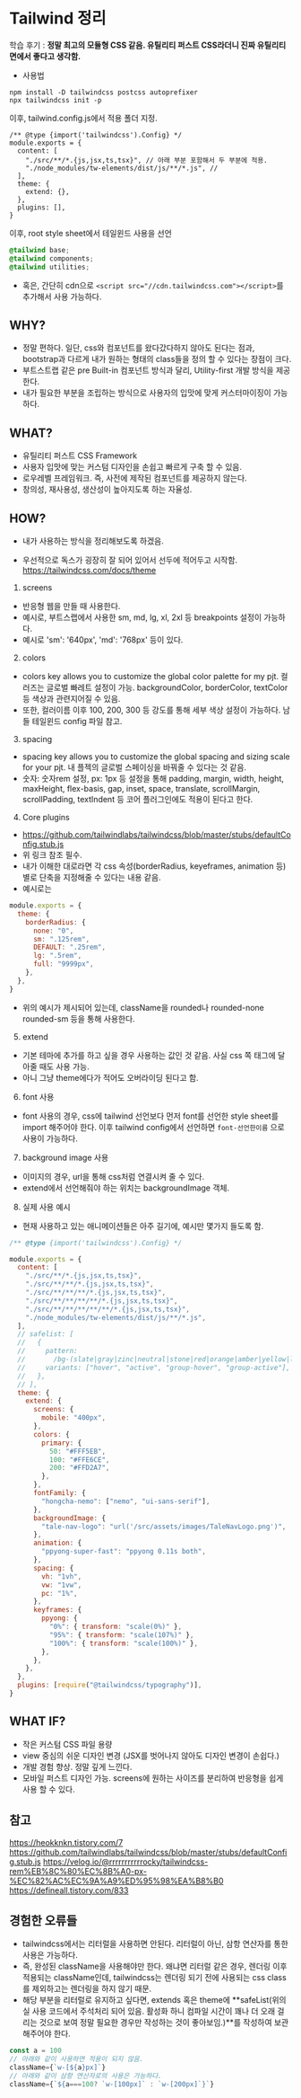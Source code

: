 # Tailwind 정리

학습 후기 : **정말 최고의 모듈형 CSS 같음. 유틸리티 퍼스트 CSS라더니 진짜 유틸리티 면에서 좋다고 생각함.**

- 사용법

```
npm install -D tailwindcss postcss autoprefixer
npx tailwindcss init -p
```

이후, tailwind.config.js에서 적용 폴더 지정.

```
/** @type {import('tailwindcss').Config} */
module.exports = {
  content: [
    "./src/**/*.{js,jsx,ts,tsx}", // 아래 부분 포함해서 두 부분에 적용.
    "./node_modules/tw-elements/dist/js/**/*.js", //
  ],
  theme: {
    extend: {},
  },
  plugins: [],
}
```

이후, root style sheet에서 테일윈드 사용을 선언

```css
@tailwind base;
@tailwind components;
@tailwind utilities;
```

- 혹은, 간단히 cdn으로 `<script src="//cdn.tailwindcss.com"></script>`를 추가해서 사용 가능하다.

## WHY?

- 정말 편하다. 일단, css와 컴포넌트를 왔다갔다하지 않아도 된다는 점과, bootstrap과 다르게 내가 원하는 형태의 class들을 정의 할 수 있다는 장점이 크다.
- 부트스트랩 같은 pre Built-in 컴포넌트 방식과 달리, Utility-first 개발 방식을 제공한다.
- 내가 필요한 부분을 조립하는 방식으로 사용자의 입맛에 맞게 커스터마이징이 가능하다.

## WHAT?

- 유틸리티 퍼스트 CSS Framework
- 사용자 입맛에 맞는 커스텀 디자인을 손쉽고 빠르게 구축 할 수 있음.
- 로우레벨 프레임워크. 즉, 사전에 제작된 컴포넌트를 제공하지 않는다.
- 창의성, 재사용성, 생산성이 높아지도록 하는 자율성.

## HOW?

- 내가 사용하는 방식을 정리해보도록 하겠음.

- 우선적으로 독스가 굉장히 잘 되어 있어서 선두에 적어두고 시작함.
  https://tailwindcss.com/docs/theme

1. screens

- 반응형 웹을 만들 때 사용한다.
- 예시로, 부트스랩에서 사용한 sm, md, lg, xl, 2xl 등 breakpoints 설정이 가능하다.
- 예시로 'sm': '640px', 'md': '768px' 등이 있다.

2. colors

- colors key allows you to customize the global color palette for my pjt. 컬러즈는 글로벌 빠레트 설정이 가능. backgroundColor, borderColor, textColor 등 색상과 관련지어질 수 있음.
- 또한, 컬러이름 이후 100, 200, 300 등 강도를 통해 세부 색상 설정이 가능하다. 남들 테일윈드 config 파일 참고.

3. spacing

- spacing key allows you to customize the global spacing and sizing scale for your pjt. 내 플젝의 글로벌 스페이싱을 바꿔줄 수 있다는 것 같음.
- 숫자: 숫자rem 설정, px: 1px 등 설정을 통해 padding, margin, width, height, maxHeight, flex-basis, gap, inset, space, translate, scrollMargin, scrollPadding, textIndent 등 코어 플러그인에도 적용이 된다고 한다.

4. Core plugins

- https://github.com/tailwindlabs/tailwindcss/blob/master/stubs/defaultConfig.stub.js
- 위 링크 참조 필수.
- 내가 이해한 대로라면 각 css 속성(borderRadius, keyeframes, animation 등) 별로 단축을 지정해줄 수 있다는 내용 같음.
- 예시로는

```js
module.exports = {
  theme: {
    borderRadius: {
      none: "0",
      sm: ".125rem",
      DEFAULT: ".25rem",
      lg: ".5rem",
      full: "9999px",
    },
  },
}
```

- 위의 예시가 제시되어 있는데, className을 rounded나 rounded-none rounded-sm 등을 통해 사용한다.

5. extend

- 기본 테마에 추가를 하고 싶을 경우 사용하는 값인 것 같음. 사실 css 쪽 태그에 달아줄 때도 사용 가능.
- 아니 그냥 theme에다가 적어도 오버라이딩 된다고 함.

6. font 사용

- font 사용의 경우, css에 tailwind 선언보다 먼저 font를 선언한 style sheet를 import 해주어야 한다. 이후 tailwind config에서 선언하면 `font-선언한이름` 으로 사용이 가능하다.

7. background image 사용

- 이미지의 경우, url을 통해 css처럼 연결시켜 줄 수 있다.
- extend에서 선언해줘야 하는 위치는 backgroundImage 객체.

8. 실제 사용 예시

- 현재 사용하고 있는 애니메이션들은 아주 길기에, 예시만 몇가지 들도록 함.

```js
/** @type {import('tailwindcss').Config} */

module.exports = {
  content: [
    "./src/**/*.{js,jsx,ts,tsx}",
    "./src/**/**/*.{js,jsx,ts,tsx}",
    "./src/**/**/**/*.{js,jsx,ts,tsx}",
    "./src/**/**/**/**/*.{js,jsx,ts,tsx}",
    "./src/**/**/**/**/**/*.{js,jsx,ts,tsx}",
    "./node_modules/tw-elements/dist/js/**/*.js",
  ],
  // safelist: [
  //   {
  //     pattern:
  //       /bg-(slate|gray|zinc|neutral|stone|red|orange|amber|yellow|lime|green|emerald|teal|cyan|sky|blue|indigo|violet|purple|fuchsia|pinkrose|primary|secondary|tertiaty)-(50|100|200|300|400|500|600|700|800|900)/,
  //     variants: ["hover", "active", "group-hover", "group-active"],
  //   },
  // ],
  theme: {
    extend: {
      screens: {
        mobile: "400px",
      },
      colors: {
        primary: {
          50: "#FFF5EB",
          100: "#FFE6CE",
          200: "#FFD2A7",
        },
      },
      fontFamily: {
        "hongcha-nemo": ["nemo", "ui-sans-serif"],
      },
      backgroundImage: {
        "tale-nav-logo": "url('/src/assets/images/TaleNavLogo.png')",
      },
      animation: {
        "ppyong-super-fast": "ppyong 0.11s both",
      },
      spacing: {
        vh: "1vh",
        vw: "1vw",
        pc: "1%",
      },
      keyframes: {
        ppyong: {
          "0%": { transform: "scale(0%)" },
          "95%": { transform: "scale(107%)" },
          "100%": { transform: "scale(100%)" },
        },
      },
    },
  },
  plugins: [require("@tailwindcss/typography")],
}
```

## WHAT IF?

- 작은 커스텀 CSS 파일 용량
- view 중심의 쉬운 디자인 변경 (JSX를 벗어나지 않아도 디자인 변경이 손쉽다.)
- 개발 경험 향상. 정말 깊게 느낀다.
- 모바일 퍼스트 디자인 가능. screens에 원하는 사이즈를 분리하여 반응형을 쉽게 사용 할 수 있다.

## 참고

https://heokknkn.tistory.com/7
https://github.com/tailwindlabs/tailwindcss/blob/master/stubs/defaultConfig.stub.js
https://velog.io/@rrrrrrrrrrrocky/tailwindcss-rem%EB%8C%80%EC%8B%A0-px-%EC%82%AC%EC%9A%A9%ED%95%98%EA%B8%B0
https://defineall.tistory.com/833

## 경험한 오류들

- tailwindcss에서는 리터럴을 사용하면 안된다. 리터럴이 아닌, 삼항 연산자를 통한 사용은 가능하다.
- 즉, 완성된 className을 사용해야만 한다. 왜냐면 리터럴 같은 경우, 렌더링 이후 적용되는 className인데, tailwindcss는 렌더링 되기 전에 사용되는 css class를 제외하고는 렌더링을 하지 않기 때문.
- 해당 부분을 리터럴로 유지하고 싶다면, extends 혹은 theme에 **safeList(위의 실 사용 코드에서 주석처리 되어 있음. 활성화 하니 컴파일 시간이 꽤나 더 오래 걸리는 것으로 보여 정말 필요한 경우만 작성하는 것이 좋아보임.)**를 작성하여 보관해주어야 한다.

```js
const a = 100
// 아래와 같이 사용하면 적용이 되지 않음.
className={`w-[${a}px]`}
// 아래와 같이 삼항 연산자로의 사용은 가능하다.
className={`${a===100? `w-[100px]` : `w-[200px]`}`}
```

